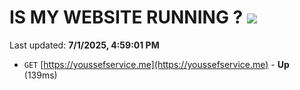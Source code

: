 # IS MY WEBSITE RUNNING ? [![](https://img.shields.io/static/v1?label=Sponsor&message=%E2%9D%A4&logo=GitHub&color=%23fe8e86)](https://github.com/sponsors/Youssef-Lehmam)

Last updated: **7/1/2025, 4:59:01 PM**

- `GET` [https://youssefservice.me](https://youssefservice.me) - **Up** (139ms)
